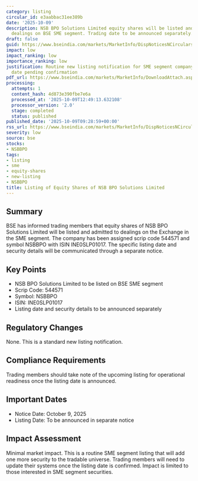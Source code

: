 ```yaml
---
category: listing
circular_id: e3aabbac31ee389b
date: '2025-10-09'
description: NSB BPO Solutions Limited equity shares will be listed and admitted to
  dealings on BSE SME segment. Trading date to be announced separately.
draft: false
guid: https://www.bseindia.com/markets/MarketInfo/DispNoticesNCirculars.aspx?Noticeid={3A692C27-F080-4199-A170-713E20169551}&noticeno=20251009-16&dt=10/09/2025&icount=16&totcount=32&flag=0
impact: low
impact_ranking: low
importance_ranking: low
justification: Routine new listing notification for SME segment company with listing
  date pending confirmation
pdf_url: https://www.bseindia.com/markets/MarketInfo/DownloadAttach.aspx?id=20251009-16&attachedId=
processing:
  attempts: 1
  content_hash: 4d873e390fbe7e6a
  processed_at: '2025-10-09T12:49:13.632108'
  processor_version: '2.0'
  stage: completed
  status: published
published_date: '2025-10-09T09:28:59+00:00'
rss_url: https://www.bseindia.com/markets/MarketInfo/DispNoticesNCirculars.aspx?Noticeid={3A692C27-F080-4199-A170-713E20169551}&noticeno=20251009-16&dt=10/09/2025&icount=16&totcount=32&flag=0
severity: low
source: bse
stocks:
- NSBBPO
tags:
- listing
- sme
- equity-shares
- new-listing
- NSBBPO
title: Listing of Equity Shares of NSB BPO Solutions Limited
---
```


## Summary

BSE has informed trading members that equity shares of NSB BPO Solutions Limited will be listed and admitted to dealings on the Exchange in the SME segment. The company has been assigned scrip code 544571 and symbol NSBBPO with ISIN INE0SLP01017. The specific listing date and security details will be communicated through a separate notice.

## Key Points

- NSB BPO Solutions Limited to be listed on BSE SME segment
- Scrip Code: 544571
- Symbol: NSBBPO
- ISIN: INE0SLP01017
- Listing date and security details to be announced separately

## Regulatory Changes

None. This is a standard new listing notification.

## Compliance Requirements

Trading members should take note of the upcoming listing for operational readiness once the listing date is announced.

## Important Dates

- Notice Date: October 9, 2025
- Listing Date: To be announced in separate notice

## Impact Assessment

Minimal market impact. This is a routine SME segment listing that will add one more security to the tradable universe. Trading members will need to update their systems once the listing date is confirmed. Impact is limited to those interested in SME segment securities.